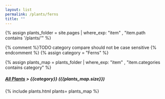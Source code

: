 ```yaml
---
layout: list                                                            
permalink: /plants/ferns
title: ""
---
```


{% assign plants_folder = site.pages | where_exp: "item" , "item.path contains '/plants/'" %}

{% comment %}TODO category compare should not be case sensitive {% endcomment %}
{% assign category = "Ferns" %}

{% assign plants_map = plants_folder | where_exp: "item" , "item.categories contains category" %} 

<h5>
	<a href="{{ "/plants/" | prepend:site.baseurl }}">All Plants</a> > {{category}} ({{plants_map.size}})
</h5>
	
{% include plants.html 
	plants= plants_map 
%}



